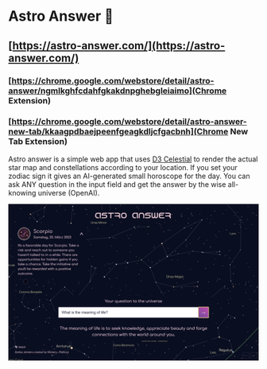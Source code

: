 # Astro Answer 💫

## [https://astro-answer.com/](https://astro-answer.com/)

### [https://chrome.google.com/webstore/detail/astro-answer/ngmlkghfcdahfgkakdnpghebgleiaimo](Chrome Extension) 
### [https://chrome.google.com/webstore/detail/astro-answer-new-tab/kkaagpdbaejpeenfgeagkdljcfgacbnh](Chrome New Tab Extension) 

Astro answer is a simple web app that uses [D3 Celestial](https://github.com/ofrohn/d3-celestial) to render the actual 
star map and constellations according to your location. 
If you set your zodiac sign it gives an AI-generated small horoscope for the day.
You can ask ANY question in the input field and get the answer by the wise all-knowing universe (OpenAI).

![screenshot](public/images/astro-answer.png)
